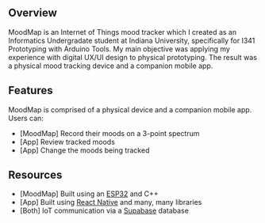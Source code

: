 ## Overview

MoodMap is an Internet of Things mood tracker which I created as an Informatics Undergradate student at Indiana University, specifically for I341 Prototyping with Arduino Tools. My main objective was applying my experience with digital UX/UI design to physical prototyping. The result was a physical mood tracking device and a companion mobile app.

## Features

MoodMap is comprised of a physical device and a companion mobile app. Users can:
- [MoodMap] Record their moods on a 3-point spectrum
- [App] Review tracked moods
- [App] Change the moods being tracked

## Resources

- [MoodMap] Built using an [ESP32](https://www.espressif.com/en/products/socs/esp32) and C++
- [App] Built using [React Native](https://reactnative.dev/) and many, many libraries
- [Both] IoT communication via a [Supabase](https://supabase.com/) database
